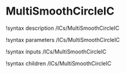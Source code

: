<!-- MOOSE Documentation Stub: Remove this when content is added. -->

# MultiSmoothCircleIC

!syntax description /ICs/MultiSmoothCircleIC

!syntax parameters /ICs/MultiSmoothCircleIC

!syntax inputs /ICs/MultiSmoothCircleIC

!syntax children /ICs/MultiSmoothCircleIC
